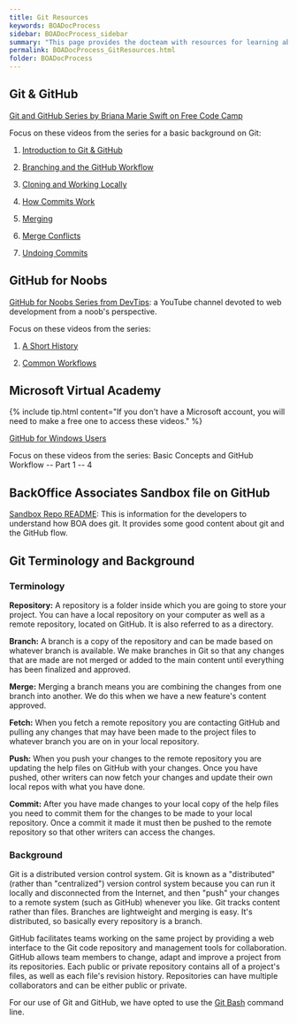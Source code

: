```yaml
---
title: Git Resources
keywords: BOADocProcess
sidebar: BOADocProcess_sidebar
summary: "This page provides the docteam with resources for learning about Git and how it works."
permalink: BOADocProcess_GitResources.html
folder: BOADocProcess
---
```


## Git & GitHub

[Git and GitHub Series by Briana Marie Swift on Free Code Camp](https://www.youtube.com/watch?list=PLWKjhJtqVAbkFiqHnNaxpOPhh9tSWMXIF&v=vR-y_2zWrIE)

Focus on these videos from the series for a basic background on Git:

1.  [Introduction to Git & GitHub](https://www.youtube.com/watch?v=vR-y_2zWrIE&index=2&list=PLWKjhJtqVAbkFiqHnNaxpOPhh9tSWMXIF&t=0s)

2.  [Branching and the GitHub Workflow](https://www.youtube.com/watch?v=2GO1a1vgNrc&list=PLWKjhJtqVAbkFiqHnNaxpOPhh9tSWMXIF&index=2)

3.  [Cloning and Working Locally](https://www.youtube.com/watch?v=09wR8kYT3t8&index=4&list=PLWKjhJtqVAbkFiqHnNaxpOPhh9tSWMXIF)

4.  [How Commits Work](https://www.youtube.com/watch?v=JXM7MO2GgGg&list=PLWKjhJtqVAbkFiqHnNaxpOPhh9tSWMXIF&index=6)

5.  [Merging](https://www.youtube.com/watch?v=tYOl25gyuvk&index=8&list=PLWKjhJtqVAbkFiqHnNaxpOPhh9tSWMXIF)

6.  [Merge Conflicts](https://www.youtube.com/watch?v=sfT0WrChMrM&list=PLWKjhJtqVAbkFiqHnNaxpOPhh9tSWMXIF&index=9)

7.  [Undoing Commits](https://www.youtube.com/watch?v=XiFYShmnI4k&list=PLWKjhJtqVAbkFiqHnNaxpOPhh9tSWMXIF&index=11)

## GitHub for Noobs

[GitHub for Noobs Series from DevTips](https://www.youtube.com/playlist?list=PLqGj3iMvMa4LFz8DZ0t-89twnelpT4Ilw): a YouTube channel devoted to web development from a noob's perspective.

Focus on these videos from the series:

1.  [A Short History](https://www.youtube.com/watch?v=1h9_cB9mPT8&list=PLqGj3iMvMa4LFz8DZ0t-89twnelpT4Ilw&index=2&t=0s)

2.  [Common Workflows](https://www.youtube.com/watch?v=_ALeswWzpBo&list=PLqGj3iMvMa4LFz8DZ0t-89twnelpT4Ilw&index=2)

## Microsoft Virtual Academy

{% include tip.html content="If you don't have a Microsoft account, you will need to make a free one to access these videos." %}

[GitHub for Windows Users](https://mva.microsoft.com/en-US/training-courses/github-for-windows-users-16749?l=8MGXzodxC_5206218965)

Focus on these videos from the series: Basic Concepts and GitHub Workflow -- Part 1 -- 4

## BackOffice Associates Sandbox file on GitHub

[Sandbox Repo README](https://github.com/BackOfficeAssoc/sandbox/blob/master/git.md): This is information for the developers to understand how BOA does git. It provides some good content about git and the GitHub flow.

## Git Terminology and Background

### Terminology

**Repository:** A repository is a folder inside which you are going to store your project. You can have a local repository on your computer as well as a remote repository, located on GitHub. It is also referred to as a directory.

**Branch:** A branch is a copy of the repository and can be made based on whatever branch is available. We make branches in Git so that any changes that are made are not merged or added to the main content until everything has been finalized and approved.

**Merge:** Merging a branch means you are combining the changes from one branch into another. We do this when we have a new feature's content approved.

**Fetch:** When you fetch a remote repository you are contacting GitHub and pulling any changes that may have been made to the project files to whatever branch you are on in your local repository.

**Push:** When you push your changes to the remote repository you are updating the help files on GitHub with your changes. Once you have pushed, other writers can now fetch your changes and update their own local repos with what you have done.

**Commit:** After you have made changes to your local copy of the help files you need to commit them for the changes to be made to your local repository. Once a commit it made it must then be pushed to the remote repository so that other writers can access the changes.

### Background

Git is a distributed version control system. Git is known as a "distributed" (rather than \"centralized\") version control system because you can run it locally and disconnected from the Internet, and then "push" your changes to a remote system (such as GitHub) whenever you like. Git tracks content rather than files. Branches are lightweight and merging is easy. It\'s distributed, so basically every repository is a branch.

GitHub facilitates teams working on the same project by providing a web interface to the Git code repository and management tools for collaboration. GitHub allows team members to change, adapt and improve a project from its repositories. Each public or private repository contains all of a project\'s files, as well as each file\'s revision history. Repositories can have multiple collaborators and can be either public or private.

For our use of Git and GitHub, we have opted to use the [Git Bash](https://gitforwindows.org/) command line.

